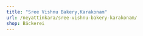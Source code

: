 ```yaml
---
title: "Sree Vishnu Bakery,Karakonam"
url: /neyattinkara/sree-vishnu-bakery-karakonam/
shop: Bäckerei
---
```

